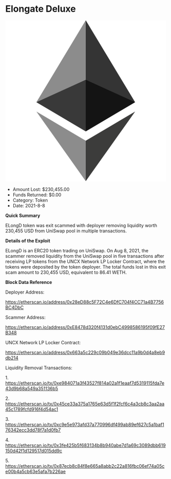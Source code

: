 # Elongate Deluxe
![Elongate Deluxe](/rektimages/ELongD-Token-Rugpull.png)
- Amount Lost: $230,455.00
- Funds Returned: $0.00
- Category: Token
- Date: 2021-8-8

**Quick Summary**

ELongD token was exit scammed with deployer removing liquidity worth 230,455 USD from UniSwap pool in multiple transactions.

  


 **Details of the Exploit**

ELongD is an ERC20 token trading on UniSwap. On Aug 8, 2021, the scammer removed liquidity from the UniSwap pool in five transactions after receiving LP tokens from the UNCX Network LP Locker Contract, where the tokens were deposited by the token deployer. The total funds lost in this exit scam amount to 230,455 USD, equivalent to 86.41 WETH.

  


 **Block Data Reference**

Deployer Address:

https://etherscan.io/address/0x28eD88c5F72C4e6DfC704f4CC71a4B7756BC4DbC

  


Scammer Address:

https://etherscan.io/address/0xE8478d320f4131d0ebC4998586195f09fE27B348

  


UNCX Network LP Locker Contract:

https://etherscan.io/address/0x663a5c229c09b049e36dcc11a9b0d4a8eb9db214

  


Liquidity Removal Transactions:

1\. https://etherscan.io/tx/0xe984071a3f43527f814a02a1f1eaaf7d5319115fda7e43d9b68a549a351136b5

2\. https://etherscan.io/tx/0x45ce33a375a1765e63d5f1f2fcf6c4a3cb8c3aa2aa45c1789fcfd916f4d54ac1

3\. https://etherscan.io/tx/0xc9e5e973afd37a770996df499ab89ef627c5a1baf176342ecc3dd78f7a1d0fb7

4\. https://etherscan.io/tx/0x3fe425b5f683134b8b940abe7d1a69c3089dbb619150d42f1d129517d015dd9c

5\. https://etherscan.io/tx/0x87ecb8c84f8e665a8abb2c22a816fbc06ef74a05ce00b4a5cb63e5afa7b226ae



